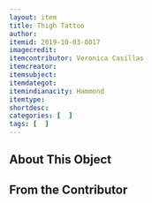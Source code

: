 ```yaml
---
layout: item
title: Thigh Tattoo
author: 
itemid: 2019-10-03-0017
imagecredit: 
itemcontributor: Veronica Casillas
itemcreator: 
itemsubject: 
itemdategot: 
itemindianacity: Hammond
itemtype: 
shortdesc: 
categories: [  ]
tags: [  ]
---
```

## About This Object


## From the Contributor
